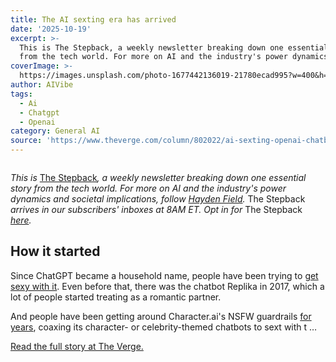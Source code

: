 ```yaml
---
title: The AI sexting era has arrived
date: '2025-10-19'
excerpt: >-
  This is The Stepback, a weekly newsletter breaking down one essential story
  from the tech world. For more on AI and the industry's power dynamics and...
coverImage: >-
  https://images.unsplash.com/photo-1677442136019-21780ecad995?w=400&h=200&fit=crop&auto=format
author: AIVibe
tags:
  - Ai
  - Chatgpt
  - Openai
category: General AI
source: 'https://www.theverge.com/column/802022/ai-sexting-openai-chatbot-chatgpt'
---
```


											

						
<figure>

<img alt="" data-caption="" data-portal-copyright="" data-has-syndication-rights="1" src="https://platform.theverge.com/wp-content/uploads/sites/2/2025/10/chat-gpt-sexting.jpg?quality=90&#038;strip=all&#038;crop=0,0,100,100" />
	<figcaption>
		</figcaption>
</figure>
<p class="has-text-align-none"><em>This is </em><a href="https://www.theverge.com/the-stepback-newsletter">The Stepback</a><em>, a weekly newsletter breaking down one essential story from the tech world. For more on AI and the industry's power dynamics and societal implications, follow <a href="https://www.theverge.com/authors/hayden-field" data-type="link" data-id="https://www.theverge.com/authors/hayden-field">Hayden Field</a>. </em>The Stepback<em> arrives in our subscribers' inboxes at 8AM ET. Opt in for </em>The Stepback<em> <a href="https://www.theverge.com/newsletters">here</a>.</em></p>
<h2 class="wp-block-heading has-text-align-none">How it started</h2>
<p class="has-text-align-none">Since ChatGPT became a household name, people have been trying to <a href="https://www.reddit.com/r/WritingWithAI/comments/1m4jsn2/chatgpt_sometimes_very_erotic_sometimes_against/">get sexy with it</a>. Even before that, there was the chatbot Replika in 2017, which a lot of people started treating as a romantic partner.</p>
<p class="has-text-align-none">And people have been getting around Character.ai's NSFW guardrails <a href="https://futurism.com/chatbot-sexts-character-ai">for years</a>, coaxing its character- or celebrity-themed chatbots to sext with t …</p>
<p><a href="https://www.theverge.com/column/802022/ai-sexting-openai-chatbot-chatgpt">Read the full story at The Verge.</a></p>
						
									
